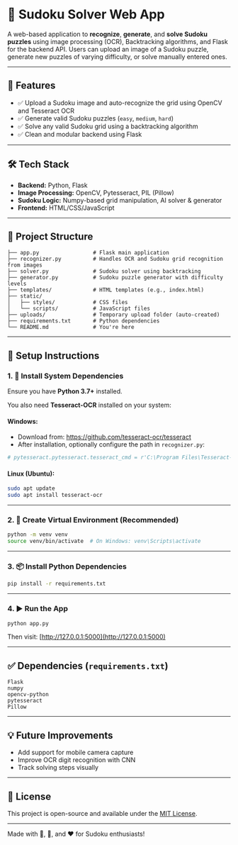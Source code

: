 # 🧠 Sudoku Solver Web App

A web-based application to **recognize**, **generate**, and **solve Sudoku puzzles** using image processing (OCR), Backtracking algorithms, and Flask for the backend API. Users can upload an image of a Sudoku puzzle, generate new puzzles of varying difficulty, or solve manually entered ones.

---

## 🚀 Features

- ✅ Upload a Sudoku image and auto-recognize the grid using OpenCV and Tesseract OCR  
- ✅ Generate valid Sudoku puzzles (`easy`, `medium`, `hard`)  
- ✅ Solve any valid Sudoku grid using a backtracking algorithm  
- ✅ Clean and modular backend using Flask

---

## 🛠️ Tech Stack

- **Backend:** Python, Flask  
- **Image Processing:** OpenCV, Pytesseract, PIL (Pillow)  
- **Sudoku Logic:** Numpy-based grid manipulation, AI solver & generator  
- **Frontend:** HTML/CSS/JavaScript

---

## 📁 Project Structure

```
├── app.py                 # Flask main application
├── recognizer.py          # Handles OCR and Sudoku grid recognition from images
├── solver.py              # Sudoku solver using backtracking
├── generator.py           # Sudoku puzzle generator with difficulty levels
├── templates/             # HTML templates (e.g., index.html)
├── static/
│   ├── styles/            # CSS files
│   └── scripts/           # JavaScript files
├── uploads/               # Temporary upload folder (auto-created)
├── requirements.txt       # Python dependencies
└── README.md              # You're here
```

---

## 🧩 Setup Instructions

### 1. 🔧 Install System Dependencies

Ensure you have **Python 3.7+** installed.

You also need **Tesseract-OCR** installed on your system:

#### Windows:
- Download from: https://github.com/tesseract-ocr/tesseract
- After installation, optionally configure the path in `recognizer.py`:
```python
# pytesseract.pytesseract.tesseract_cmd = r'C:\Program Files\Tesseract-OCR\tesseract.exe'
```

#### Linux (Ubuntu):
```bash
sudo apt update
sudo apt install tesseract-ocr
```

---

### 2. 🐍 Create Virtual Environment (Recommended)
```bash
python -m venv venv
source venv/bin/activate  # On Windows: venv\Scripts\activate
```

---

### 3. 📦 Install Python Dependencies
```bash
pip install -r requirements.txt
```

---

### 4. ▶️ Run the App
```bash
python app.py
```

Then visit: [http://127.0.0.1:5000](http://127.0.0.1:5000)

---


## ✅ Dependencies (`requirements.txt`)

```
Flask
numpy
opencv-python
pytesseract
Pillow
```

---

## 💡 Future Improvements

- Add support for mobile camera capture  
- Improve OCR digit recognition with CNN  
- Track solving steps visually

---

## 📄 License

This project is open-source and available under the [MIT License](https://opensource.org/licenses/MIT).

---

Made with 🧠, 🐍, and ❤️ for Sudoku enthusiasts!
